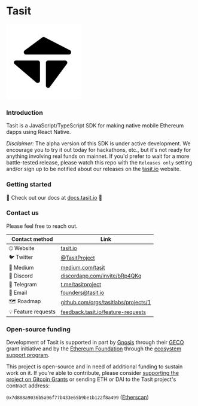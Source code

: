 # Tasit

<div align="left">
  <img src="/assets/images/TasitLogoBlack.png" width="200" />
</div>

### Introduction

Tasit is a JavaScript/TypeScript SDK for making native mobile Ethereum dapps using React Native.

_Disclaimer:_ The alpha version of this SDK is under active development. We encourage you to try it out today for hackathons, etc., but it's not ready for anything involving real funds on mainnet. If you'd prefer to wait for a more battle-tested release, please watch this repo with the `Releases only` setting and/or sign up to be notified about our releases on the [tasit.io](https://tasit.io) website.

### Getting started

📄 Check out our docs at [docs.tasit.io](https://docs.tasit.io/) 📄

### Contact us

Please feel free to reach out.

   | Contact method | Link |
   | ------------- | ------------- |
   | 🤐  Website | [tasit.io](https://tasit.io/) |
   | 🐦  Twitter  | [@TasitProject](https://twitter.com/TasitProject) |
   | 📝  Medium  | [medium.com/tasit](https://medium.com/tasit) |
   | 💬  Discord  | [discordapp.com/invite/bRp4QKq](https://discordapp.com/invite/bRp4QKq) |
   | 💬  Telegram | [t.me/tasitproject](https://t.me/tasitproject) |
   | 📧  Email  | [founders@tasit.io](mailto:founders@tasit.io) |
   | 🗺️  Roadmap  | [github.com/orgs/tasitlabs/projects/1](https://github.com/orgs/tasitlabs/projects/1) |
   | 💡  Feature requests  | [feedback.tasit.io/feature-requests](http://feedback.tasit.io/feature-requests) |

### Open-source funding

Development of Tasit is supported in part by [Gnosis](https://github.com/gnosis/) through their [GECO](https://github.com/gnosis/GECO) grant initiative and by the [Ethereum Foundation](https://ethereum.foundation/) through the [ecosystem support program](https://esp.ethereum.foundation).

This project is open-source and in need of additional funding to sustain work on it. If you're able to contribute, please consider [supporting the project on Gitcoin Grants](https://gitcoin.co/grants/183/tasit-native-mobile-ethereum-dapps) or sending ETH or DAI to the Tasit project's contract address:

`0x7d888a9036b5a96f77b433e65b9be1b122f8a499` ([Etherscan](https://etherscan.io/address/0x7d888a9036b5a96f77b433e65b9be1b122f8a499))
